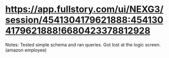 # https://app.fullstory.com/ui/NEXG3/session/4541304179621888:4541304179621888!6680423378812928

Notes: Tested simple schema and ran queries. Got lost at the logic screen. (amazon employee)